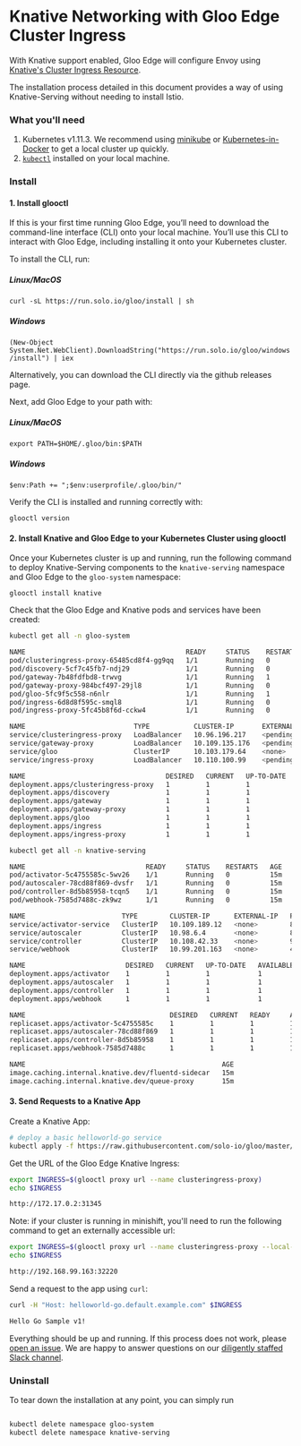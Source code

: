 # Knative Networking with Gloo Edge Cluster Ingress

With Knative support enabled, Gloo Edge will configure Envoy using [Knative's Cluster Ingress Resource](https://github.com/knative/serving/blob/master/pkg/client/informers/externalversions/networking/v1alpha1/clusteringress.go).

The installation process detailed in this document provides a way of using Knative-Serving without needing to install Istio.

### What you'll need

1. Kubernetes v1.11.3. We recommend using [minikube](https://kubernetes.io/docs/getting-started-guides/minikube/) or 
[Kubernetes-in-Docker](https://github.com/kubernetes-sigs/kind) to get a local cluster up quickly.
1. [`kubectl`](https://kubernetes.io/docs/tasks/tools/install-kubectl/) installed on your local machine.

### Install

#### 1. Install glooctl

If this is your first time running Gloo Edge, you’ll need to download the command-line interface (CLI) onto your local machine. 
You’ll use this CLI to interact with Gloo Edge, including installing it onto your Kubernetes cluster.

To install the CLI, run:

##### Linux/MacOS

`curl -sL https://run.solo.io/gloo/install | sh`

##### Windows

`(New-Object System.Net.WebClient).DownloadString("https://run.solo.io/gloo/windows/install") | iex`

Alternatively, you can download the CLI directly via the github releases page. 

Next, add Gloo Edge to your path with:

##### Linux/MacOS

`export PATH=$HOME/.gloo/bin:$PATH`

##### Windows

`$env:Path += ";$env:userprofile/.gloo/bin/"`

Verify the CLI is installed and running correctly with:

`glooctl version`

#### 2. Install Knative and Gloo Edge to your Kubernetes Cluster using glooctl

Once your Kubernetes cluster is up and running, run the following command to deploy Knative-Serving components to the `knative-serving` namespace and Gloo Edge to the `gloo-system` namespace:

`glooctl install knative`


Check that the Gloo Edge and Knative pods and services have been created:

```bash
kubectl get all -n gloo-system

NAME                                        READY     STATUS    RESTARTS   AGE
pod/clusteringress-proxy-65485cd8f4-gg9qq   1/1       Running   0          10m
pod/discovery-5cf7c45fb7-ndj29              1/1       Running   0          10m
pod/gateway-7b48fdfbd8-trwvg                1/1       Running   1          10m
pod/gateway-proxy-984bcf497-29jl8           1/1       Running   0          10m
pod/gloo-5fc9f5c558-n6nlr                   1/1       Running   1          10m
pod/ingress-6d8d8f595c-smql8                1/1       Running   0          10m
pod/ingress-proxy-5fc45b8f6d-cckw4          1/1       Running   0          10m

NAME                           TYPE           CLUSTER-IP       EXTERNAL-IP   PORT(S)                      AGE
service/clusteringress-proxy   LoadBalancer   10.96.196.217    <pending>     80:31639/TCP,443:31025/TCP   14m
service/gateway-proxy          LoadBalancer   10.109.135.176   <pending>     8080:32722/TCP               14m
service/gloo                   ClusterIP      10.103.179.64    <none>        9977/TCP                     14m
service/ingress-proxy          LoadBalancer   10.110.100.99    <pending>     80:31738/TCP,443:31769/TCP   14m

NAME                                   DESIRED   CURRENT   UP-TO-DATE   AVAILABLE   AGE
deployment.apps/clusteringress-proxy   1         1         1            1           14m
deployment.apps/discovery              1         1         1            1           14m
deployment.apps/gateway                1         1         1            1           14m
deployment.apps/gateway-proxy          1         1         1            1           14m
deployment.apps/gloo                   1         1         1            1           14m
deployment.apps/ingress                1         1         1            1           14m
deployment.apps/ingress-proxy          1         1         1            1           14m


```

```bash
kubectl get all -n knative-serving

NAME                              READY     STATUS    RESTARTS   AGE
pod/activator-5c4755585c-5wv26    1/1       Running   0          15m
pod/autoscaler-78cd88f869-dvsfr   1/1       Running   0          15m
pod/controller-8d5b85958-tcqn5    1/1       Running   0          15m
pod/webhook-7585d7488c-zk9wz      1/1       Running   0          15m

NAME                        TYPE        CLUSTER-IP      EXTERNAL-IP   PORT(S)             AGE
service/activator-service   ClusterIP   10.109.189.12   <none>        80/TCP,9090/TCP     15m
service/autoscaler          ClusterIP   10.98.6.4       <none>        8080/TCP,9090/TCP   15m
service/controller          ClusterIP   10.108.42.33    <none>        9090/TCP            15m
service/webhook             ClusterIP   10.99.201.163   <none>        443/TCP             15m

NAME                         DESIRED   CURRENT   UP-TO-DATE   AVAILABLE   AGE
deployment.apps/activator    1         1         1            1           15m
deployment.apps/autoscaler   1         1         1            1           15m
deployment.apps/controller   1         1         1            1           15m
deployment.apps/webhook      1         1         1            1           15m

NAME                                    DESIRED   CURRENT   READY     AGE
replicaset.apps/activator-5c4755585c    1         1         1         15m
replicaset.apps/autoscaler-78cd88f869   1         1         1         15m
replicaset.apps/controller-8d5b85958    1         1         1         15m
replicaset.apps/webhook-7585d7488c      1         1         1         15m

NAME                                                 AGE
image.caching.internal.knative.dev/fluentd-sidecar   15m
image.caching.internal.knative.dev/queue-proxy       15m
```

#### 3. Send Requests to a Knative App  

Create a Knative App: 

```bash
# deploy a basic helloworld-go service
kubectl apply -f https://raw.githubusercontent.com/solo-io/gloo/master/test/kube2e/artifacts/knative-hello-service.yaml
```

Get the URL of the Gloo Edge Knative Ingress:

```bash
export INGRESS=$(glooctl proxy url --name clusteringress-proxy)
echo $INGRESS

http://172.17.0.2:31345
```

Note: if your cluster is running in minishift, you'll need to run the following command to get an externally accessible 
url: 

```bash
export INGRESS=$(glooctl proxy url --name clusteringress-proxy --local-cluster)
echo $INGRESS

http://192.168.99.163:32220

```

Send a request to the app using `curl`:

```bash
curl -H "Host: helloworld-go.default.example.com" $INGRESS

Hello Go Sample v1!
```

Everything should be up and running. If this process does not work, please [open an issue](https://github.com/solo-io/gloo/issues/new). We are happy to answer
questions on our [diligently staffed Slack channel](https://slack.solo.io/).


### Uninstall 

To tear down the installation at any point, you can simply run

```bash

kubectl delete namespace gloo-system
kubectl delete namespace knative-serving
```

